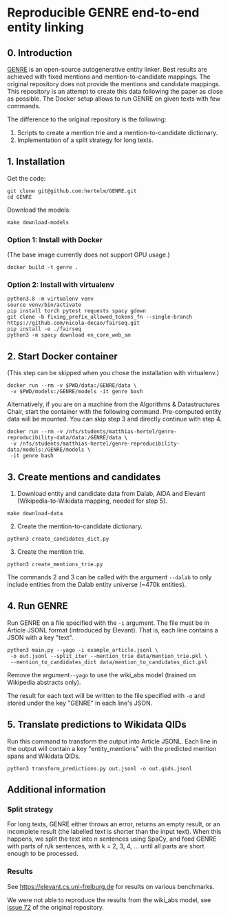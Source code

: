 # Reproducible GENRE end-to-end entity linking

## 0. Introduction

[GENRE](https://github.com/facebookresearch/GENRE) is an open-source autogenerative entity linker.
Best results are achieved with fixed mentions and mention-to-candidate mappings.
The original repository does not provide the mentions and candidate mappings.
This repository is an attempt to create this data following the paper as close as possible.
The Docker setup allows to run GENRE on given texts with few commands.

The difference to the original repository is the following:
1. Scripts to create a mention trie and a mention-to-candidate dictionary.
2. Implementation of a split strategy for long texts.

## 1. Installation

Get the code:

```
git clone git@github.com:hertelm/GENRE.git
cd GENRE
```

Download the models:

```
make download-models
```

### Option 1: Install with Docker

(The base image currently does not support GPU usage.)

```
docker build -t genre .
```

### Option 2: Install with virtualenv

```
python3.8 -m virtualenv venv
source venv/bin/activate
pip install torch pytest requests spacy gdown
git clone -b fixing_prefix_allowed_tokens_fn --single-branch https://github.com/nicola-decao/fairseq.git
pip install -e ./fairseq
python3 -m spacy download en_core_web_sm
```

## 2. Start Docker container

(This step can be skipped when you chose the installation with virtualenv.)

```
docker run --rm -v $PWD/data:/GENRE/data \
 -v $PWD/models:/GENRE/models -it genre bash
```

Alternatively, if you are on a machine from the Algorithms & Datastructures Chair,
start the container with the following command.
Pre-computed entity data will be mounted.
You can skip step 3 and directly continue with step 4.

```
docker run --rm -v /nfs/students/matthias-hertel/genre-reproducibility-data/data:/GENRE/data \
 -v /nfs/students/matthias-hertel/genre-reproducibility-data/models:/GENRE/models \
 -it genre bash
```

## 3. Create mentions and candidates

1. Download entity and candidate data from Dalab, AIDA
and Elevant (Wikipedia-to-Wikidata mapping, needed for step 5). 

```
make download-data
```

2. Create the mention-to-candidate dictionary.

```
python3 create_candidates_dict.py
```

3. Create the mention trie.

```
python3 create_mentions_trie.py
```

The commands 2 and 3 can be called with the argument `--dalab`
to only include entities from the Dalab entity universe (~470k entities). 

## 4. Run GENRE

Run GENRE on a file specified with the `-i` argument.
The file must be in Article JSONL format (introduced by Elevant).
That is, each line contains a JSON with a key "text".

```
python3 main.py --yago -i example_article.jsonl \
 -o out.jsonl --split_iter --mention_trie data/mention_trie.pkl \
 --mention_to_candidates_dict data/mention_to_candidates_dict.pkl
```

Remove the argument`--yago` to use the wiki_abs model 
(trained on Wikipedia abstracts only).

The result for each text will be written to the file specified with `-o` and
stored under the key "GENRE" in each line's JSON.

## 5. Translate predictions to Wikidata QIDs

Run this command to transform the output into Article JSONL.
Each line in the output will contain a key "entity_mentions"
with the predicted mention spans and Wikidata QIDs.

```
python3 transform_predictions.py out.jsonl -o out.qids.jsonl
```

## Additional information

### Split strategy

For long texts, GENRE either throws an error, returns an empty result,
or an incomplete result (the labelled text is shorter than the input text).
When this happens, we split the text into n sentences using SpaCy,
and feed GENRE with parts of n/k sentences, with k = 2, 3, 4, ... until
all parts are short enough to be processed.

### Results

See https://elevant.cs.uni-freiburg.de for results on various benchmarks.

We were not able to reproduce the results from the wiki_abs model,
see [issue 72](https://github.com/facebookresearch/GENRE/issues/72)
of the original repository.
